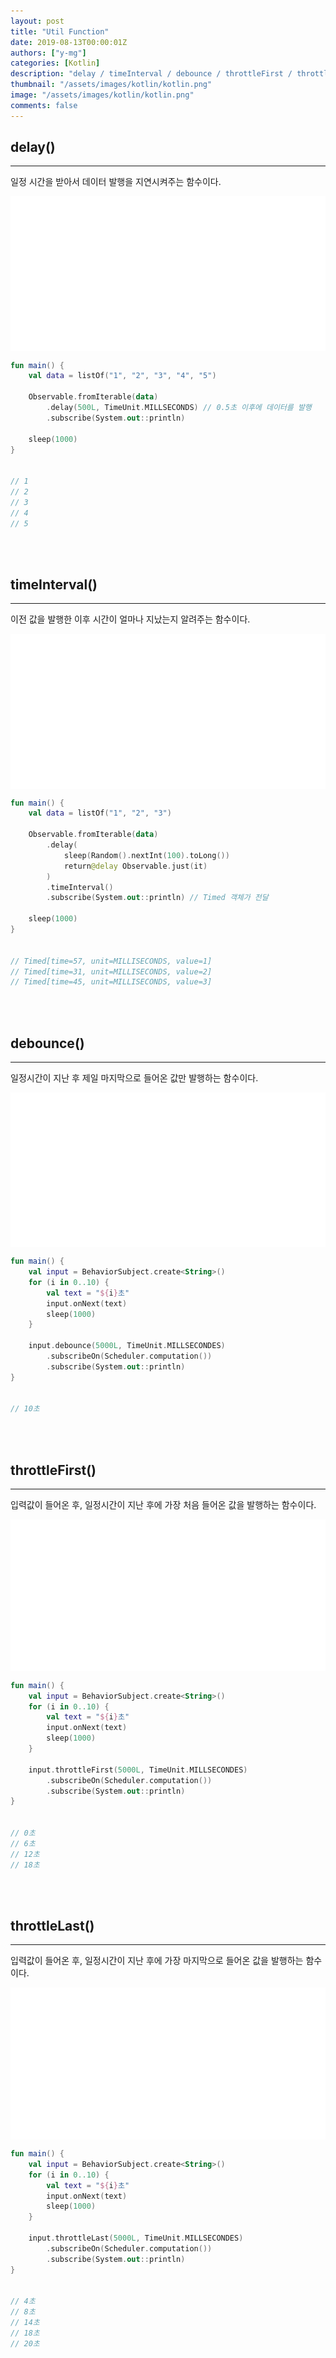 ```yaml
---
layout: post
title: "Util Function"
date: 2019-08-13T00:00:01Z
authors: ["y-mg"]
categories: [Kotlin]
description: "delay / timeInterval / debounce / throttleFirst / throttleLast"
thumbnail: "/assets/images/kotlin/kotlin.png"
image: "/assets/images/kotlin/kotlin.png"
comments: false
---
```


## delay()
***
일정 시간을 받아서 데이터 발행을 지연시켜주는 함수이다.
<br/>

<div style="
background-color: #ffffff;
background-image: url(/assets/images/kotlin/reactive/util-delay.png);
background-size: contain;
background-repeat: no-repeat;
background-position: center center;
">
<img src="/assets/images/kotlin/reactive/util-delay.png" style="visibility: hidden;" />
</div>

```kotlin
fun main() {
    val data = listOf("1", "2", "3", "4", "5")
		
    Observable.fromIterable(data)
        .delay(500L, TimeUnit.MILLSECONDS) // 0.5초 이후에 데이터를 발행
        .subscribe(System.out::println)
		
    sleep(1000)
}


// 1
// 2
// 3
// 4
// 5
```
<br/>
<br/>



## timeInterval()
***
이전 값을 발행한 이후 시간이 얼마나 지났는지 알려주는 함수이다.
<br/>

<div style="
background-color: #ffffff;
background-image: url(/assets/images/kotlin/reactive/util-timeinterval.png);
background-size: contain;
background-repeat: no-repeat;
background-position: center center;
">
<img src="/assets/images/kotlin/reactive/util-timeinterval.png" style="visibility: hidden;" />
</div>

```kotlin
fun main() {
    val data = listOf("1", "2", "3")
		
    Observable.fromIterable(data)
        .delay(
            sleep(Random().nextInt(100).toLong())
            return@delay Observable.just(it)
        )
        .timeInterval()
        .subscribe(System.out::println) // Timed 객체가 전달
		
    sleep(1000)
}


// Timed[time=57, unit=MILLISECONDS, value=1]
// Timed[time=31, unit=MILLISECONDS, value=2]
// Timed[time=45, unit=MILLISECONDS, value=3]
```
<br/>
<br/>



## debounce()
***
일정시간이 지난 후 제일 마지막으로 들어온 값만 발행하는 함수이다.
<br/>

<div style="
background-color: #ffffff;
background-image: url(/assets/images/kotlin/reactive/util-debounce.png);
background-size: contain;
background-repeat: no-repeat;
background-position: center center;
">
<img src="/assets/images/kotlin/reactive/util-debounce.png" style="visibility: hidden;" />
</div>

```kotlin
fun main() {
    val input = BehaviorSubject.create<String>()
    for (i in 0..10) {
        val text = "${i}초"
        input.onNext(text)
        sleep(1000)
    }

    input.debounce(5000L, TimeUnit.MILLSECONDES)
        .subscribeOn(Scheduler.computation())
        .subscribe(System.out::println)
}


// 10초
```
<br/>
<br/>



## throttleFirst()
***
입력값이 들어온 후, 일정시간이 지난 후에 가장 처음 들어온 값을 발행하는 함수이다.
<br/>

<div style="
background-color: #ffffff;
background-image: url(/assets/images/kotlin/reactive/util-throttlefirst.png);
background-size: contain;
background-repeat: no-repeat;
background-position: center center;
">
<img src="/assets/images/kotlin/reactive/util-throttlefirst.png" style="visibility: hidden;" />
</div>

```kotlin
fun main() {
    val input = BehaviorSubject.create<String>()
    for (i in 0..10) {
        val text = "${i}초"
        input.onNext(text)
        sleep(1000)
    }

    input.throttleFirst(5000L, TimeUnit.MILLSECONDES)
        .subscribeOn(Scheduler.computation())
        .subscribe(System.out::println)
}


// 0초
// 6초
// 12초
// 18초
```
<br/>
<br/>



## throttleLast()
***
입력값이 들어온 후, 일정시간이 지난 후에 가장 마지막으로 들어온 값을 발행하는 함수이다.
<br/>

<div style="
background-color: #ffffff;
background-image: url(/assets/images/kotlin/reactive/util-throttlelast.png);
background-size: contain;
background-repeat: no-repeat;
background-position: center center;
">
<img src="/assets/images/kotlin/reactive/util-throttlelast.png" style="visibility: hidden;" />
</div>

```kotlin
fun main() {
    val input = BehaviorSubject.create<String>()
    for (i in 0..10) {
        val text = "${i}초"
        input.onNext(text)
        sleep(1000)
    }

    input.throttleLast(5000L, TimeUnit.MILLSECONDES)
        .subscribeOn(Scheduler.computation())
        .subscribe(System.out::println)
}


// 4초
// 8초
// 14초
// 18초
// 20초
```